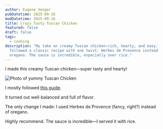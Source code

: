 ```yaml
---
author: Eugene Venger
pubDatetime: 2025-09-16
modDatetime: 2025-09-16
title: Crazy Tasty Tuscan Chicken
featured: false
draft: false
tags:
  - cooking
description: "My take on creamy Tuscan chicken—rich, hearty, and easy. I
  followed a classic recipe with one twist: Herbes de Provence instead of
  oregano. The sauce is incredible, especially over rice."
---
```

I made this creamy Tuscan chicken—super tasty and hearty!

![Photo of yummy Tuscan Chicken](@/assets/images/Tuscan_chicken.webp)

I mostly followed [this guide](https://www.delish.com/cooking/recipe-ideas/a19636089/creamy-tuscan-chicken-recipe/).

It turned out well-balanced and full of flavor.

The only change I made: I used Herbes de Provence (fancy, right?) instead of oregano.

Highly recommend. The sauce is incredible—I served it with rice.